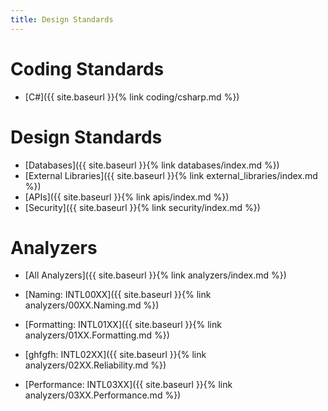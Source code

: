 ```yaml
---
title: Design Standards
---
```


Coding Standards
================
* [C#]({{ site.baseurl }}{% link coding/csharp.md %})

Design Standards
================

* [Databases]({{ site.baseurl }}{% link databases/index.md %})
* [External Libraries]({{ site.baseurl }}{% link external_libraries/index.md %})
* [APIs]({{ site.baseurl }}{% link apis/index.md %})
* [Security]({{ site.baseurl }}{% link security/index.md %})

Analyzers
=========
- [All Analyzers]({{ site.baseurl }}{% link analyzers/index.md %})

- [Naming: INTL00XX]({{ site.baseurl }}{% link analyzers/00XX.Naming.md %})
- [Formatting: INTL01XX]({{ site.baseurl }}{% link analyzers/01XX.Formatting.md %})
- [ghfgfh: INTL02XX]({{ site.baseurl }}{% link analyzers/02XX.Reliability.md %})
- [Performance: INTL03XX]({{ site.baseurl }}{% link analyzers/03XX.Performance.md %})
